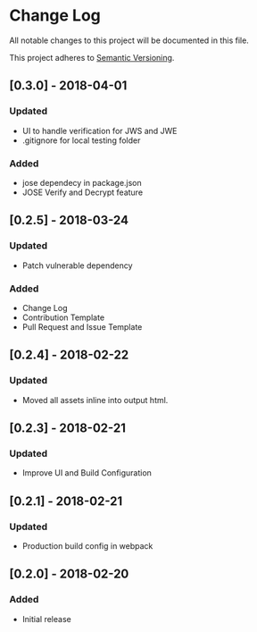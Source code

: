 # Change Log
All notable changes to this project will be documented in this file.

This project adheres to [Semantic Versioning](http://semver.org/).

## [0.3.0] - 2018-04-01
### Updated
- UI to handle verification for JWS and JWE
- .gitignore for local testing folder
### Added
- jose dependecy in package.json
- JOSE Verify and Decrypt feature

## [0.2.5] - 2018-03-24
### Updated
- Patch vulnerable dependency
### Added
- Change Log
- Contribution Template
- Pull Request and Issue Template

## [0.2.4] - 2018-02-22
### Updated
- Moved all assets inline into output html.

## [0.2.3] - 2018-02-21
### Updated
- Improve UI and Build Configuration

## [0.2.1] - 2018-02-21
### Updated
- Production build config in webpack

## [0.2.0] - 2018-02-20
### Added
- Initial release 